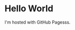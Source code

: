 <!DOCTYPE html>
<html>
<body>
<h1>Hello World</h1>
<p>I'm hosted with GitHub Pagesss.</p>
</body>
</html>